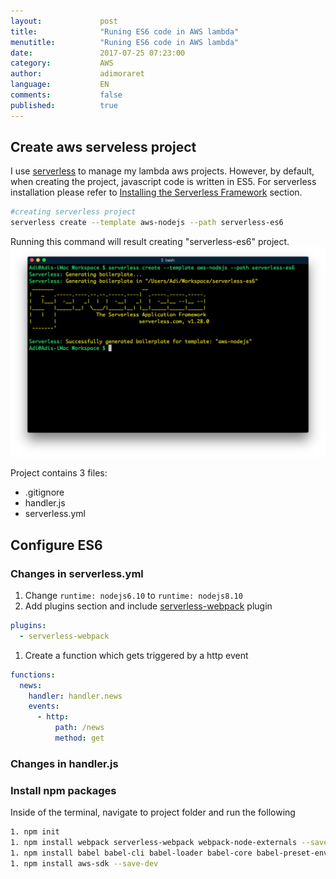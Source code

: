 ```yaml
---
layout:             post
title:              "Runing ES6 code in AWS lambda"
menutitle:          "Runing ES6 code in AWS lambda"
date:               2017-07-25 07:23:00
category:           AWS
author:             adimoraret
language:           EN
comments:           false
published:          true
---
```

## Create aws serveless project ##
I use [serverless](https://serverless.com/framework/docs/) to manage my lambda aws projects. However, by default, when creating the project, javascript code is written in ES5. For serverless installation please refer to [Installing the Serverless Framework](https://serverless.com/framework/docs/providers/aws/guide/installation/) section.

```bash
#creating serverless project
serverless create --template aws-nodejs --path serverless-es6
```
Running this command will result creating "serverless-es6" project.
![serverless create aws project](/assets/posts/2018-07-25/serverless-create-aws-project.png)

Project contains 3 files:
* .gitignore
* handler.js
* serverless.yml

## Configure ES6 ##

### Changes in serverless.yml ###
1. Change ```runtime: nodejs6.10``` to ```runtime: nodejs8.10```
1. Add plugins section and include [serverless-webpack](https://github.com/serverless-heaven/serverless-webpack) plugin

```yml
plugins:
  - serverless-webpack
```
1. Create a function which gets triggered by a http event

```yml
functions:
  news:
    handler: handler.news
    events:
      - http:
          path: /news
          method: get
```
### Changes in handler.js ###


### Install npm packages ###
Inside of the terminal, navigate to project folder and run the following
```bash
1. npm init
1. npm install webpack serverless-webpack webpack-node-externals --save-dev
1. npm install babel babel-cli babel-loader babel-core babel-preset-env --save-dev
1. npm install aws-sdk --save-dev
```